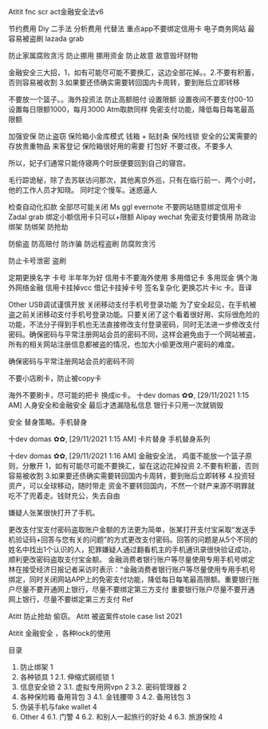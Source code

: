 Atitit fnc scr act金融安全法v6

节约费用
Diy   二手法
分析费用 代替法
重点app不要绑定信用卡
电子商务网站 最容易被盗刷 lazada grab


防止家属腐败贪污
防止挪用 挪用资金
防止故意 故意毁坏财物


金融安全三大招，1，如有可能尽可能不要换汇，这边全部花掉。。2.不要有积蓄，否则容易被收割 3.如果要还债确实需要转回国内卡周转，要到账后立即转移

不要放一个篮子。。海外投资法
防止高额赔付
设置限额
设置夜间不要支付00-10
设置每日限额1000，每月3000
Atm取款同样
免密支付功能，降低每日每笔最高限额

加强安保 防止盗窃 保险箱小金库模式
钱箱 + 贴封条
保险线锁
安全的公寓需要的 存放贵重物品 来客登记
保险箱很好用的需要 打包好
不要过夜。不要多人

所以，妃子们通常只能侍寝两个时辰便要回到自己的寝宫。

毛行踪诡秘，除了去苏联访问那次，其他离京外巡，只有在临行前一、两个小时，他的工作人员才知晓。
同时定个慢车。迷惑逼人



检查自动化扣款 全部尽可能关闭
Ms ggl evernote 不要网站随意绑定信用卡
Zadal grab  绑定小额信用卡只可以+限额
Alipay wechat
免密支付要慎用
防政治绑架 防绑架 防抢劫 

防偷盗 防高赔付 
防诈骗   防远程盗刷
防腐败贪污

防止卡号泄密 盗刷

定期更换名字 卡号 半年年为好
信用卡不要海外使用
多用借记卡
多用现金
俩个海外网络金融
信用卡挂掉vcc 借记卡挂掉卡号
签名复杂化
更换芯片卡ic 卡。音译


Other
USB调试谨慎开放
关闭移动支付手机号登录功能
为了安全起见，在手机被盗之前关闭移动支付手机号登录功能。只要关闭了这个看着很好用、实际很危险的功能，不法分子得到手机也无法直接修改支付登录密码，同时无法进一步修改支付密码。确保密码与平常注册网站会员的密码不同，这样会避免由于一个网站被盗，所有的相关网站注册信息都被盗的情况，也加大小偷更改用户密码的难度。

确保密码与平常注册网站会员的密码不同

不要小店刷卡，防止被copy卡

海外不要刷卡，尽可能的把卡 换成ic卡。
十dev domas ✿✿, [29/11/2021 1:15 AM]
人身安全和金融安全
最后才透漏隐私信息  银行卡只用一次就销毁

安全 替身策略。手机替身

十dev domas ✿✿, [29/11/2021 1:15 AM]
卡片替身 手机替身系列

十dev domas ✿✿, [29/11/2021 1:16 AM]
金融安全法，
鸡蛋不能放一个篮子原则，分散开
1，如有可能尽可能不要换汇，留在这边花掉投资
2.不要有积蓄，否则容易被收割
 3.如果要还债确实需要转回国内卡周转，要到账后立即转移
4.投资轻资产，可以全球移动，随时带走
资金不要转回国内，不然一个财产来源不明罪就吃不了兜着走。钱财充公，失去自由

嫌疑人张某很快打开了手机。

  更改支付宝支付密码盗取账户金额的方法更为简单，张某打开支付宝采取“发送手机验证码+回答与您有关的问题”的方式更改支付密码。回答的问题是从5个不同的姓名中找出1个认识的人，犯罪嫌疑人通过翻看机主的手机通讯录很快验证成功，顺利更改密码盗取支付宝金额。
金融消费者银行账户等尽量使用专用手机号绑定
林在接受经济日报记者采访时表示：“金融消费者银行账户等尽量使用专用手机号绑定，同时关闭网站APP上的免密支付功能，降低每日每笔最高限额。重要银行账户尽量不要开通网上银行，尽量不要绑定第三方支付
重要银行账户尽量不要开通网上银行，尽量不要绑定第三方支付
Ref

Atitt 防止抢劫 偷窃。
Atitt 被盗案件stole case list 2021

Atitit 金融安全 ，各种lock的使用

目录
1. 防止绑架	1
2. 各种锁具	1
2.1. 伸缩式钢缆锁	1
3. 信息安全锁	2
3.1. 虚拟专用网vpn	2
3.2. 密码管理器	2
4. 各种保险箱 备用背包	3
4.1. 金钱腰带	3
4.2. 备用钱包	3
5. 伪装手机与fake wallet	4
6. Other	4
6.1. 门警	4
6.2. 和别人一起旅行的好处	4
6.3. 旅游保险	4



